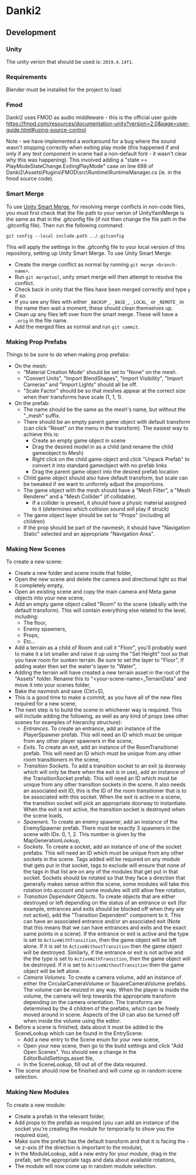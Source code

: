 # Danki2

## Development

### Unity

The unity verion that should be used is: `2019.4.14f1`.

### Requirements

Blender must be installed for the project to load.

### Fmod
Danki2 uses FMOD as audio middleware - this is the official user guide https://fmod.com/resources/documentation-unity?version=2.0&page=user-guide.html#using-source-control

Note - we have implemented a workaround for a bug where the sound wasn't stopping correctly when exiting play mode (this happened if and only if any text component in scene had a non-default font - it wasn't clear why this was happening). This involved adding a "state == PlayModeStateChange.ExitingPlayMode" case on line 698 of Danki2\Assets\Plugins\FMOD\src\Runtime\RuntimeManager.cs (ie. in the fmod source code).

### Smart Merge

To use [Unity Smart Merge](https://docs.unity3d.com/Manual/SmartMerge.html), for resolving merge conflicts in non-code files, you must first check that the file path to your verion of UnityYamlMerge is the same as that in the .gitconfig file (if not then change the file path in the .gitconfig file). Then run the following command:

```
git config --local include.path ../.gitconfig
```

This will apply the settings in the .gitconfig file to your local version of this repository, setting up Unity Smart Merge. To use Unity Smart Merge:
* Create the merge conflict as normal by running `git merge <branch-name>`.
* Run `git mergetool`, unity smart merge will then attempt to resolve the conflict.
* Check back in unity that the files have been merged correctly and type `y` if so.
* If you see any files with either `_BACKUP_`, `_BASE_`, `_LOCAL_` or `_REMOTE_` in the name then wait a moment, these should clean themselves up.
* Clean up any files left over from the smart merge. These will have a `.orig` in
the file name.
* Add the merged files as normal and run `git commit`.

### Making Prop Prefabs

Things to be sure to do when making prop prefabs:

- On the mesh:
  - "Material Creation Mode" should be set to "None" on the mesh.
  - "Convert Units", "Import BlendShapes", "Import Visibility", "Import Cameras" and "Import Lights" should all be off.
  - "Scale Factor" should be so that meshes appear at the correct size when their transforms have scale (1, 1, 1).
- On the prefab:
  - The name should be the same as the mesh's name, but without the "_mesh" suffix.
  - There should be an empty parent game object with default transform (can click "Reset" on the menu in the transform). The easiest way to achieve this is:
    - Create an empty game object in scene
    - Drag the desired model in as a child (and rename the child gameobject to Mesh)
    - Right click on the child game object and click "Unpack Prefab" to convert it into standard gameobject with no prefab links
    - Drag the parent game object into the desired prefab location
  - Child game object should also have default transform, but scale can be tweaked if we want to uniformly adjust the proportions.
  - The game object with the mesh should have a "Mesh Filter", a "Mesh Renderer" and a "Mesh Collider" (if collidable).
    - If a collider is present, it should have a physic material assigned to it (determines which collision sound will play if struck)
  - The game object layer should be set to "Props" (including all children)
  - If the prop should be part of the navmesh, it should have "Navigation Static" selected and an appropriate "Navigation Area".

### Making New Scenes

To create a new scene:

- Create a new folder and scene inside that folder,
- Open the new scene and delete the camera and directional light so that it completely empty,
- Open an existing scene and copy the main camera and Meta game objects into your new scene,
- Add an empty game object called "Room" to the scene (ideally with the default transform). This will contain everything else related to the level, including:
  - The floor,
  - Enemy spawners,
  - Props,
  - Etc...
- Add a terrain as a child of Room and call it "Floor", you'll probably want to make it a lot smaller and raise it up using the "Set Height" tool so that you have room for sunken terrain. Be sure to set the layer to "Floor", if adding water then set the water's layer to "Water",
- Adding the terrain will have created a new terrain asset in the root of the "Assets" folder. Rename this to "\<your-scene-name\>_TerrainData" and move it into your scenes folder,
- Bake the navmesh and save (Ctrl+S),
- This is a good time to make a commit, as you have all of the new files required for a new scene,
- The next step is to build the scene in whichever way is required. This will include adding the following, as well as any kind of props (see other scenes for examples of hierarchy structure):
  - *Entrances*. To create an entrance, add an instance of the PlayerSpawner prefab. This will need an ID which must be unique from any other player spawners in the scene,
  - *Exits*. To create an exit, add an instance of the RoomTransitioner prefab. This will need an ID which must be unique from any other room transitioners in the scene,
  - *Transition Sockets*. To add a transition socket to an exit (a doorway which will only be there when the exit is in use), add an instance of the TransitionSocket prefab. This will need an ID which must be unique from any other transition sockets in the scene. It also needs an associated exit ID, this is the ID of the room transitioner that is to be associated with this socket. When the exit is active in a scene, the transition socket will pick an appropriate doorway to instantiate. When the exit is not active, the transition socket is destroyed when the scene loads,
  - *Spawners*. To create an enemy spawner, add an instance of the EnemySpawner prefab. There must be exactly 3 spawners in the scene with IDs: 0, 1, 2. This number is given by the MapGenerationLookup,
  - *Sockets*. To create a socket, add an instance of one of the socket prefabs. This will need an ID which must be unique from any other sockets in the scene. Tags added will be required on any module that gets put in that socket, tags to exclude will ensure that none of the tags in that list are on any of the modules that get put in that socket. Sockets should be rotated so that they face a direction that generally makes sense within the scene, some modules will take this rotation into account and some modules will still allow free rotation,
  - *Transition Dependent Objects*. To create objects that are either destroyed or left depending on the status of an entrance or exit (for example, entrances and exits should be blocked off when they are not active), add the "Transition Dependent" component to it. This can have an associated entrance and/or an associated exit (Note that this means that we can have entrances and exits and the exact same points in a scene). If the entrance or exit is active and the type is set to `ActiveWithTransition`, then the game object will be left alone. If it is set to `ActiveWithoutTransition` then the game object will be destroyed. Similarly, if the entrance or exit is not active and the the type is set to `ActiveWithTransition`, then the game object will be destroyed. If it is set to `ActiveWithoutTransition` then the game object will be left alone.
  - *Camera Volumes*. To create a camera volume, add an instance of either the CircularCameraVolume or SquareCameraVolume prefabs. The volume can be resized in any way. When the player is inside the volume, the camera will lerp towards the appropriate transform depending on the camera orientation. The transforms are determined by the 4 children of the prefabs, which can be freely moved around in scene. Aspects of the UI can also be turned off when inside the volume using the editor.
- Before a scene is finished, data about it must be added to the SceneLookup which can be found in the EntryScene:
  - Add a new entry to the Scene enum for your new scene,
  - Open your new scene, then go to the build settings and click "Add Open Scenes". You should see a change in the EditorBuildSettings.asset file,
  - In the SceneLookup, fill out all of the data required.
- The scene should now be finished and will come up in random scene selection.

### Making New Modules

To create a new module:

- Create a prefab in the relevant folder,
- Add props to the prefab as required (you can add an instance of the socket you're creating the module for temporarily to show you the required size),
- Make sure the prefab has the default transform and that it is facing the -ve z-axis (if the direction is important to the module),
- In the ModuleLookup, add a new entry for your module, drag in the prefab, set the appropriate tags and data about available rotations,
- The module will now come up in random module selection.
